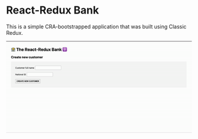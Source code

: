 # React-Redux Bank

This is a simple CRA-bootstrapped application that was built using Classic Redux.

![demo](./public/demo.gif)